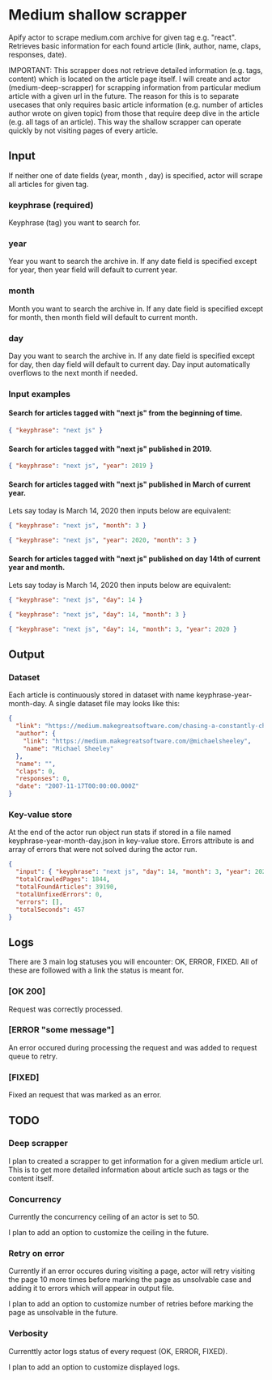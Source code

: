 # Medium shallow scrapper

Apify actor to scrape medium.com archive for given tag e.g. "react". Retrieves basic information for each found article (link, author, name, claps, responses, date).

IMPORTANT: This scrapper does not retrieve detailed information (e.g. tags, content) which is located on the article page itself. I will create and actor (medium-deep-scrapper) for scrapping information from particular medium article with a given url in the future. The reason for this is to separate usecases that only requires basic article information (e.g. number of articles author wrote on given topic) from those that require deep dive in the article (e.g. all tags of an article). This way the shallow scrapper can operate quickly by not visiting pages of every article.

## Input

If neither one of date fields (year, month , day) is specified, actor will scrape all articles for given tag.

### keyphrase (required)

Keyphrase (tag) you want to search for.

### year

Year you want to search the archive in. If any date field is specified except for year, then year field will default to current year.

### month

Month you want to search the archive in. If any date field is specified except for month, then month field will default to current month.

### day

Day you want to search the archive in. If any date field is specified except for day, then day field will default to current day. Day input automatically overflows to the next month if needed.

### Input examples

#### Search for articles tagged with "next js" from the beginning of time.

```json
{ "keyphrase": "next js" }
```

#### Search for articles tagged with "next js" published in 2019.

```json
{ "keyphrase": "next js", "year": 2019 }
```

#### Search for articles tagged with "next js" published in March of current year.

Lets say today is March 14, 2020 then inputs below are equivalent:

```json
{ "keyphrase": "next js", "month": 3 }
```

```json
{ "keyphrase": "next js", "year": 2020, "month": 3 }
```

#### Search for articles tagged with "next js" published on day 14th of current year and month.

Lets say today is March 14, 2020 then inputs below are equivalent:

```json
{ "keyphrase": "next js", "day": 14 }
```

```json
{ "keyphrase": "next js", "day": 14, "month": 3 }
```

```json
{ "keyphrase": "next js", "day": 14, "month": 3, "year": 2020 }
```

## Output

### Dataset

Each article is continuously stored in dataset with name keyphrase-year-month-day. A single dataset file may looks like this:

```json
{
  "link": "https://medium.makegreatsoftware.com/chasing-a-constantly-changing-api-d7180776fd81",
  "author": {
    "link": "https://medium.makegreatsoftware.com/@michaelsheeley",
    "name": "Michael Sheeley"
  },
  "name": "",
  "claps": 0,
  "responses": 0,
  "date": "2007-11-17T00:00:00.000Z"
}
```

### Key-value store

At the end of the actor run object run stats if stored in a file named keyphrase-year-month-day.json in key-value store.
Errors attribute is and array of errors that were not solved during the actor run.

```json
{
  "input": { "keyphrase": "next js", "day": 14, "month": 3, "year": 2020 },
  "totalCrawledPages": 1844,
  "totalFoundArticles": 39190,
  "totalUnfixedErrors": 0,
  "errors": [],
  "totalSeconds": 457
}
```

## Logs

There are 3 main log statuses you will encounter: OK, ERROR, FIXED. All of these are followed with a link the status is meant for.

### [OK 200]

Request was correctly processed.

### [ERROR "some message"]

An error occured during processing the request and was added to request queue to retry.

### [FIXED]

Fixed an request that was marked as an error.

## TODO

### Deep scrapper

I plan to created a scrapper to get information for a given medium article url. This is to get more detailed information about article such as tags or the content itself.

### Concurrency

Currently the concurrency ceiling of an actor is set to 50.

I plan to add an option to customize the ceiling in the future.

### Retry on error

Currently if an error occures during visiting a page, actor will retry visiting the page 10 more times before marking the page as unsolvable case and adding it to errors which will appear in output file.

I plan to add an option to customize number of retries before marking the page as unsolvable in the future.

### Verbosity

Currenttly actor logs status of every request (OK, ERROR, FIXED).

I plan to add an option to customize displayed logs.
